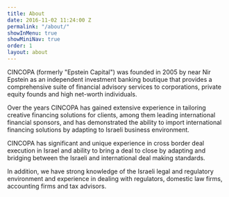 ```yaml
---
title: About
date: 2016-11-02 11:24:00 Z
permalink: "/about/"
showInMenu: true
showMiniNav: true
order: 1
layout: about
---
```


CINCOPA (formerly "Epstein Capital") was founded in 2005 by near Nir Epstein as an independent investment banking boutique that provides a comprehensive suite of financial advisory services to corporations, private equity founds and high net-worth individuals.




Over the years CINCOPA has gained extensive experience in tailoring creative financing solutions for clients, among them leading international financial sponsors, and has demonstrated the ability to import international financing solutions by adapting to Israeli business environment.




CINCOPA has significant and unique experience in cross border deal execution in Israel and ability to bring a deal to close by adapting and bridging between the Israeli and international deal making standards.




In addition, we have strong knowledge of the Israeli legal and regulatory environment and experience in dealing with regulators, domestic law firms, accounting firms and tax advisors.     